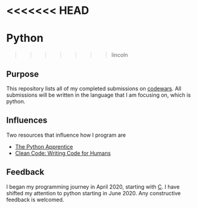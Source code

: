 <<<<<<< HEAD
=======
# Python 
>>>>>>> lincoln

## Purpose 
This repository lists all of my completed submissions on [codewars](https://www.codewars.com).
All submissions will be written in the language that I am focusing on, which 
is python. 

## Influences
Two resources that influence how I program are 
- [The Python Apprentice](https://leanpub.com/python-apprentice)
- [Clean Code: Writing Code for Humans](https://app.pluralsight.com/library/courses/writing-clean-code-humans/table-of-contents)

## Feedback
I began my programming journey in April 2020, starting with [C](https://cs50.harvard.edu/summer/2020/). 
I have shifted my attention to python starting in June 2020. Any constructive feedback is welcomed.  
